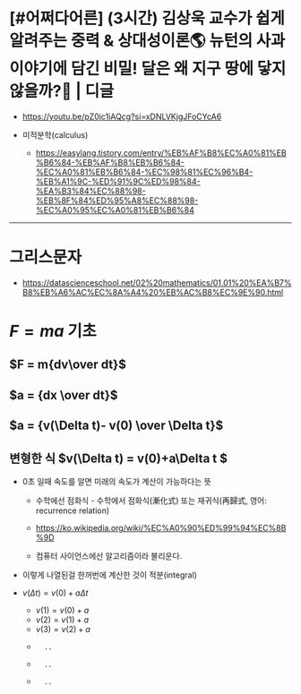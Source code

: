 #  [#어쩌다어른] (3시간) 김상욱 교수가 쉽게 알려주는 중력 & 상대성이론🌎 뉴턴의 사과 이야기에 담긴 비밀! 달은 왜 지구 땅에 닿지 않을까?🤔 | 디글  

- https://youtu.be/pZ0jc1iAQcg?si=xDNLVKjgJFoCYcA6

- 미적분학(calculus)
  - https://easylang.tistory.com/entry/%EB%AF%B8%EC%A0%81%EB%B6%84-%EB%AF%B8%EB%B6%84-%EC%A0%81%EB%B6%84-%EC%98%81%EC%96%B4-%EB%A1%9C-%ED%91%9C%ED%98%84-%EA%B3%84%EC%88%98-%EB%8F%84%ED%95%A8%EC%88%98-%EC%A0%95%EC%A0%81%EB%B6%84 

<hr>

# 그리스문자 
- https://datascienceschool.net/02%20mathematics/01.01%20%EA%B7%B8%EB%A6%AC%EC%8A%A4%20%EB%AC%B8%EC%9E%90.html

# $F = ma$ 기초  

## $F = m{dv\over dt}$

## $a  = {dx \over dt}$

## $a = {v(\Delta t)- v(0) \over \Delta t}$

## 변형한 식 $v(\Delta t) = v(0)+a\Delta t $

- 0초 일때 속도를 알면 미래의 속도가 계산이 가능하다는 뜻
  - 수학에선 점화식 - 수학에서 점화식(漸化式) 또는 재귀식(再歸式, 영어: recurrence relation)
  - https://ko.wikipedia.org/wiki/%EC%A0%90%ED%99%94%EC%8B%9D 
  
  - 컴퓨터 사이언스에선 알고리즘이라 불리운다.

- 이렇게 나열된걸 한꺼번에 계산한 것이 적분(integral)

- $v(\Delta t) = v(0)+a\Delta t$
  - $v(1) = v(0) + a$
  - $v(2) = v(1) + a$
  - $v(3) = v(2) + a$
  -       ..
  -       ..
  -       ..
